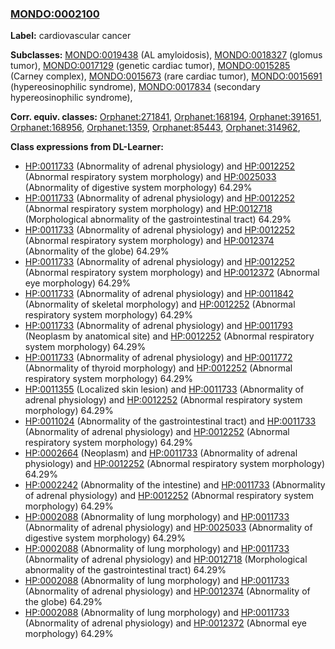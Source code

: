 
### [MONDO:0002100](http://purl.obolibrary.org/obo/MONDO_0002100)
**Label:** cardiovascular cancer

**Subclasses:** [MONDO:0019438](http://purl.obolibrary.org/obo/MONDO_0019438) (AL amyloidosis), [MONDO:0018327](http://purl.obolibrary.org/obo/MONDO_0018327) (glomus tumor), [MONDO:0017129](http://purl.obolibrary.org/obo/MONDO_0017129) (genetic cardiac tumor), [MONDO:0015285](http://purl.obolibrary.org/obo/MONDO_0015285) (Carney complex), [MONDO:0015673](http://purl.obolibrary.org/obo/MONDO_0015673) (rare cardiac tumor), [MONDO:0015691](http://purl.obolibrary.org/obo/MONDO_0015691) (hypereosinophilic syndrome), [MONDO:0017834](http://purl.obolibrary.org/obo/MONDO_0017834) (secondary hypereosinophilic syndrome), 

**Corr. equiv. classes:** [Orphanet:271841](http://www.orpha.net/ORDO/Orphanet_271841), [Orphanet:168194](http://www.orpha.net/ORDO/Orphanet_168194), [Orphanet:391651](http://www.orpha.net/ORDO/Orphanet_391651), [Orphanet:168956](http://www.orpha.net/ORDO/Orphanet_168956), [Orphanet:1359](http://www.orpha.net/ORDO/Orphanet_1359), [Orphanet:85443](http://www.orpha.net/ORDO/Orphanet_85443), [Orphanet:314962](http://www.orpha.net/ORDO/Orphanet_314962), 

**Class expressions from DL-Learner:**

- [HP:0011733](http://purl.obolibrary.org/obo/HP_0011733) (Abnormality of adrenal physiology) and [HP:0012252](http://purl.obolibrary.org/obo/HP_0012252) (Abnormal respiratory system morphology) and [HP:0025033](http://purl.obolibrary.org/obo/HP_0025033) (Abnormality of digestive system morphology) 64.29%
- [HP:0011733](http://purl.obolibrary.org/obo/HP_0011733) (Abnormality of adrenal physiology) and [HP:0012252](http://purl.obolibrary.org/obo/HP_0012252) (Abnormal respiratory system morphology) and [HP:0012718](http://purl.obolibrary.org/obo/HP_0012718) (Morphological abnormality of the gastrointestinal tract) 64.29%
- [HP:0011733](http://purl.obolibrary.org/obo/HP_0011733) (Abnormality of adrenal physiology) and [HP:0012252](http://purl.obolibrary.org/obo/HP_0012252) (Abnormal respiratory system morphology) and [HP:0012374](http://purl.obolibrary.org/obo/HP_0012374) (Abnormality of the globe) 64.29%
- [HP:0011733](http://purl.obolibrary.org/obo/HP_0011733) (Abnormality of adrenal physiology) and [HP:0012252](http://purl.obolibrary.org/obo/HP_0012252) (Abnormal respiratory system morphology) and [HP:0012372](http://purl.obolibrary.org/obo/HP_0012372) (Abnormal eye morphology) 64.29%
- [HP:0011733](http://purl.obolibrary.org/obo/HP_0011733) (Abnormality of adrenal physiology) and [HP:0011842](http://purl.obolibrary.org/obo/HP_0011842) (Abnormality of skeletal morphology) and [HP:0012252](http://purl.obolibrary.org/obo/HP_0012252) (Abnormal respiratory system morphology) 64.29%
- [HP:0011733](http://purl.obolibrary.org/obo/HP_0011733) (Abnormality of adrenal physiology) and [HP:0011793](http://purl.obolibrary.org/obo/HP_0011793) (Neoplasm by anatomical site) and [HP:0012252](http://purl.obolibrary.org/obo/HP_0012252) (Abnormal respiratory system morphology) 64.29%
- [HP:0011733](http://purl.obolibrary.org/obo/HP_0011733) (Abnormality of adrenal physiology) and [HP:0011772](http://purl.obolibrary.org/obo/HP_0011772) (Abnormality of thyroid morphology) and [HP:0012252](http://purl.obolibrary.org/obo/HP_0012252) (Abnormal respiratory system morphology) 64.29%
- [HP:0011355](http://purl.obolibrary.org/obo/HP_0011355) (Localized skin lesion) and [HP:0011733](http://purl.obolibrary.org/obo/HP_0011733) (Abnormality of adrenal physiology) and [HP:0012252](http://purl.obolibrary.org/obo/HP_0012252) (Abnormal respiratory system morphology) 64.29%
- [HP:0011024](http://purl.obolibrary.org/obo/HP_0011024) (Abnormality of the gastrointestinal tract) and [HP:0011733](http://purl.obolibrary.org/obo/HP_0011733) (Abnormality of adrenal physiology) and [HP:0012252](http://purl.obolibrary.org/obo/HP_0012252) (Abnormal respiratory system morphology) 64.29%
- [HP:0002664](http://purl.obolibrary.org/obo/HP_0002664) (Neoplasm) and [HP:0011733](http://purl.obolibrary.org/obo/HP_0011733) (Abnormality of adrenal physiology) and [HP:0012252](http://purl.obolibrary.org/obo/HP_0012252) (Abnormal respiratory system morphology) 64.29%
- [HP:0002242](http://purl.obolibrary.org/obo/HP_0002242) (Abnormality of the intestine) and [HP:0011733](http://purl.obolibrary.org/obo/HP_0011733) (Abnormality of adrenal physiology) and [HP:0012252](http://purl.obolibrary.org/obo/HP_0012252) (Abnormal respiratory system morphology) 64.29%
- [HP:0002088](http://purl.obolibrary.org/obo/HP_0002088) (Abnormality of lung morphology) and [HP:0011733](http://purl.obolibrary.org/obo/HP_0011733) (Abnormality of adrenal physiology) and [HP:0025033](http://purl.obolibrary.org/obo/HP_0025033) (Abnormality of digestive system morphology) 64.29%
- [HP:0002088](http://purl.obolibrary.org/obo/HP_0002088) (Abnormality of lung morphology) and [HP:0011733](http://purl.obolibrary.org/obo/HP_0011733) (Abnormality of adrenal physiology) and [HP:0012718](http://purl.obolibrary.org/obo/HP_0012718) (Morphological abnormality of the gastrointestinal tract) 64.29%
- [HP:0002088](http://purl.obolibrary.org/obo/HP_0002088) (Abnormality of lung morphology) and [HP:0011733](http://purl.obolibrary.org/obo/HP_0011733) (Abnormality of adrenal physiology) and [HP:0012374](http://purl.obolibrary.org/obo/HP_0012374) (Abnormality of the globe) 64.29%
- [HP:0002088](http://purl.obolibrary.org/obo/HP_0002088) (Abnormality of lung morphology) and [HP:0011733](http://purl.obolibrary.org/obo/HP_0011733) (Abnormality of adrenal physiology) and [HP:0012372](http://purl.obolibrary.org/obo/HP_0012372) (Abnormal eye morphology) 64.29%



